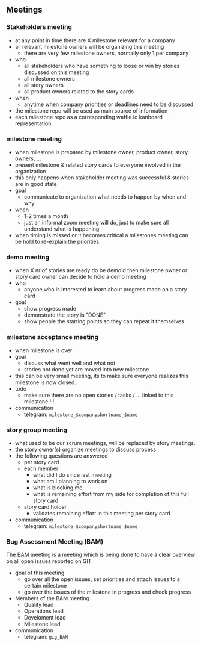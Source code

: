 ## Meetings

### Stakeholders meeting

- at any point in time there are X milestone relevant for a company
- all relevant milestone owners will be organizing this meeting
  - there are very few milestone owners, normally only 1 per company
- who
  - all stakeholders who have something to loose or win by stories discussed on this meeting
  - all milestone owners
  - all story owners
  - all product owners related to the story cards
- when
  - anytime when company priorities or deadlines need to be discussed
- the milestone repo will be used as main source of information
- each milestone repo as a corresponding waffle.io kanboard representation


### milestone meeting

- when milestone is prepared by milestone owner, product owner, story owners, ...
- present milestone & related story cards to everyone involved in the organization
- this only happens when stakeholder meeting was successful & stories are in good state
- goal
  - communicate to organization what needs to happen by when and why
- when
  - 1-2 times a month
  - just an informal zoom meeting will do, just to make sure all understand what is happening
- when timing is missed or it becomes critical a milestones meeting can be hold to re-explain the priorities.

### demo meeting

- when X nr of stories are ready do be demo'd then milestone owner or story card owner can decide to hold a demo meeting
- who
  - anyone who is interested to learn about progress made on a story card
- goal
  - show progress made
  - demonstrate the story is "DONE"
  - show people the starting points so they can repeat it themselves


### milestone acceptance meeting

- when milestone is over
- goal
  - discuss what went well and what not
  - stories not done yet are moved into new milestone
- this can be very small meeting, its to make sure everyone realizes this milestone is now closed.
- todo
  - make sure there are no open stories / tasks / ... linked to this milestone !!!
- communication
  - telegram: ```milestone_$companyshortname_$name```


### story group meeting

- what used to be our scrum meetings, will be replaced by story meetings.
- the story owner(s) organize meetings to discuss process
- the following questions are answered
  - per story card
  - each member:
    - what did I do since last meeting
    - what am I planning to work on
    - what is blocking me
    - what is remaining effort from my side for completion of this full story card
  - story card holder
    - validates remaining effort in this meeting per story card
- communication
  - telegram: ```milestone_$companyshortname_$name```

### Bug Assessment Meeting (BAM)

The BAM meeting is a meeting which is being done to have a clear overview on all open issues reported on GIT
- goal of this meeting
  - go over all the open issues, set priorities and attach issues to a certain milestone
  - go over the issues of the milestone in progress and check progress
- Members of the BAM meeting
  - Quality lead
  - Operations lead
  - Develoment lead
  - Milestone lead
- communication
  - telegram: ```gig_BAM```
